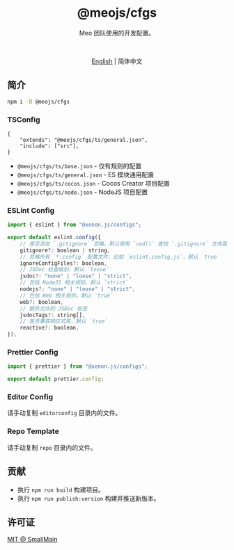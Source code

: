 <!-- <p align="center">
<img src="https://raw.githubusercontent.com/unocss/unocss/main/playground/public/icon-gray.svg" style="width:100px;" />
</p> -->

<h1 align="center">
@meojs/cfgs
</h1>

<p align="center">
Meo 团队使用的开发配置。
</p>

<!-- <br>
<p align="center">
<a href="https://unocss.dev/">Documentation</a> |
<a href="https://unocss.dev/play/">Playground</a>
</p>
<br> -->

<br>
<p align="center">
<a href="./README.md">English</a> |
<span>简体中文</span>
</p>

## 简介

```bash
npm i -D @meojs/cfgs
```

### TSConfig

```jsonc
{
    "extends": "@meojs/cfgs/ts/general.json",
    "include": ["src"],
}
```

- `@meojs/cfgs/ts/base.json` - 仅有规则的配置
- `@meojs/cfgs/ts/general.json` - ES 模块通用配置
- `@meojs/cfgs/ts/cocos.json` - Cocos Creator 项目配置
- `@meojs/cfgs/ts/node.json` - NodeJS 项目配置

### ESLint Config

```js
import { eslint } from "@xenon.js/configs";

export default eslint.config({
    // 是否添加 `.gitignore` 忽略，默认使用 `cwd()` 查找 `.gitignore` 文件路径
    gitignore?: boolean | string,
    // 忽略所有 `*.config` 配置文件，比如 `eslint.config.js`，默认 `true`
    ignoreConfigFiles?: boolean,
    // JSDoc 检查级别，默认 `loose`
    jsdoc?: "none" | "loose" | "strict",
    // 包括 NodeJS 相关规则，默认 `strict`
    nodejs?: "none" | "loose" | "strict",
    // 包括 Web 相关规则，默认 `true`
    web?: boolean,
    // 额外允许的 JSDoc 标签
    jsdocTags?: string[],
    // 是否兼容响应式库，默认 `true`
    reactive?: boolean,
});
```

### Prettier Config

```js
import { prettier } from "@xenon.js/configs";

export default prettier.config;
```

### Editor Config

请手动复制 `editorconfig` 目录内的文件。

### Repo Template

请手动复制 `repo` 目录内的文件。

<!-- ## Documentation

Read the [documentation](https://unocss.dev/) for more details. -->

<!-- ## Contributing

To get started contributing to the project, see the [Contributing Guide](./CONTRIBUTING.md). -->

## 贡献

- 执行 `npm run build` 构建项目。
- 执行 `npm run publish:version` 构建并推送新版本。

## 许可证

[MIT @ SmallMain](./LICENSE)
